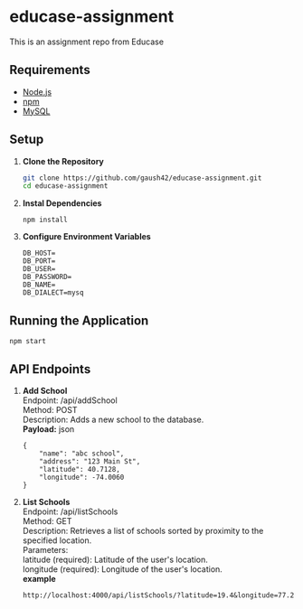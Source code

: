 # educase-assignment

This is an assignment repo from Educase

## Requirements

- [Node.js](https://nodejs.org/en/download/)
- [npm](https://www.npmjs.com/get-npm)
- [MySQL](https://www.mysql.com/downloads/)

## Setup

1. **Clone the Repository**

   ```bash
   git clone https://github.com/gaush42/educase-assignment.git
   cd educase-assignment

2. **Instal Dependencies**
   ```
   npm install
3. **Configure Environment Variables**
   ```
   DB_HOST=
   DB_PORT=
   DB_USER=
   DB_PASSWORD=
   DB_NAME=
   DB_DIALECT=mysq
## Running the Application
    npm start

## API Endpoints
1. **Add School** <br>
    Endpoint: /api/addSchool<br>
    Method: POST<br>
    Description: Adds a new school to the database.<br>
    **Payload:**
    json
    ```
    {
        "name": "abc school",
        "address": "123 Main St",
        "latitude": 40.7128,
        "longitude": -74.0060
    }
2. **List Schools** <br>
    Endpoint: /api/listSchools<br>
    Method: GET<br>
    Description: Retrieves a list of schools sorted by proximity to the specified location.<br>
    Parameters:<br>
    latitude (required): Latitude of the user's location.<br>
    longitude (required): Longitude of the user's location.<br>
    **example**
    ```
    http://localhost:4000/api/listSchools/?latitude=19.4&longitude=77.2
